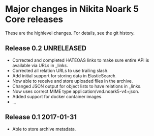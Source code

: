 Major changes in Nikita Noark 5 Core releases
=============================================

These are the highlevel changes.  For details, see the git history.

Release 0.2 UNRELEASED
----------------------

 * Corrected and completed HATEOAS links to make sure entire API is
   available via URLs in _links.
 * Corrected all relation URLs to use trailing slash.
 * Add initial support for storing data in ElasticSearch.
 * Now able to receive and store uploaded files in the archive.
 * Changed JSON output for object lists to have relations in _links.
 * Now uses correct MIME type application/vnd.noark5-v4+json.
 * Added support for docker container images
 * ...

Release 0.1 2017-01-31
-----------------------
 * Able to store archive metadata.
